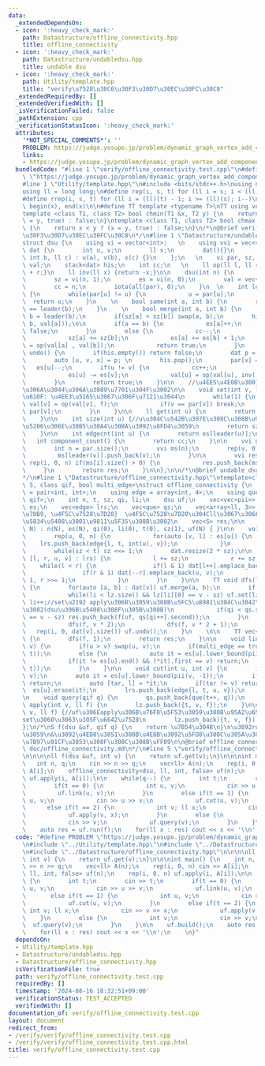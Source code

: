 ```yaml
---
data:
  _extendedDependsOn:
  - icon: ':heavy_check_mark:'
    path: Datastructure/offline_connectivity.hpp
    title: offline_connectivity
  - icon: ':heavy_check_mark:'
    path: Datastructure/undabledsu.hpp
    title: undable dsu
  - icon: ':heavy_check_mark:'
    path: Utility/template.hpp
    title: "verify\u7528\u30C6\u30F3\u30D7\u30EC\u30FC\u30C8"
  _extendedRequiredBy: []
  _extendedVerifiedWith: []
  _isVerificationFailed: false
  _pathExtension: cpp
  _verificationStatusIcon: ':heavy_check_mark:'
  attributes:
    '*NOT_SPECIAL_COMMENTS*': ''
    PROBLEM: https://judge.yosupo.jp/problem/dynamic_graph_vertex_add_component_sum
    links:
    - https://judge.yosupo.jp/problem/dynamic_graph_vertex_add_component_sum
  bundledCode: "#line 1 \"verify/offline_connectivity.test.cpp\"\n#define PROBLEM\
    \ \"https://judge.yosupo.jp/problem/dynamic_graph_vertex_add_component_sum\"\n\
    #line 1 \"Utility/template.hpp\"\n#include <bits/stdc++.h>\nusing namespace std;\n\
    using ll = long long;\n#define rep(i, s, t) for (ll i = s; i < (ll)(t); i++)\n\
    #define rrep(i, s, t) for (ll i = (ll)(t) - 1; i >= (ll)(s); i--)\n#define all(x)\
    \ begin(x), end(x)\n\n#define TT template <typename T>\nTT using vec = vector<T>;\n\
    template <class T1, class T2> bool chmin(T1 &x, T2 y) {\n    return x > y ? (x\
    \ = y, true) : false;\n}\ntemplate <class T1, class T2> bool chmax(T1 &x, T2 y)\
    \ {\n    return x < y ? (x = y, true) : false;\n}\n/*\n@brief verify\u7528\u30C6\
    \u30F3\u30D7\u30EC\u30FC\u30C8\n*/\n#line 1 \"Datastructure/undabledsu.hpp\"\n\
    struct dsu {\n    using vi = vector<int>;   \n    using vvi = vec<vi>;\n    struct\
    \ dat {\n        int u, v;\n        ll x;\n        dat(){}\n        dat(int a,\
    \ int b, ll c) : u(a), v(b), x(c) {}\n    };\n   \n    vi par, sz, es;\n    vec<ll>\
    \ val;\n    stack<dat> his;\n    int cc;\n   \n    ll op(ll l, ll r) {return l\
    \ + r;}\n    ll inv(ll x) {return -x;}\n\n    dsu(int n) {\n        par = vi(n);\n\
    \        sz = vi(n, 1);\n        es = vi(n, 0);\n        val = vec<ll>(n, 0);\n\
    \        cc = n;\n        iota(all(par), 0);\n    }\n  \n    int leader(int u)\
    \ {\n        while(par[u] != u) {\n            u = par[u];\n        }\n      \
    \  return u;\n    }\n    \n    bool same(int a, int b) {\n        return leader(a)\
    \ == leader(b);\n    }\n    \n    bool merge(int a, int b) {\n        a = leader(a),\
    \ b = leader(b);\n        if(sz[a] < sz[b]) swap(a, b);\n        his.push(dat(a,\
    \ b, val[a]));\n\n        if(a == b) {\n            es[a]++;\n            return\
    \ false;\n        }\n        else {\n            cc--;\n            par[b] = a;\n\
    \            sz[a] += sz[b];\n            es[a] += es[b] + 1;\n            val[a]\
    \ = op(val[a] , val[b]);\n            return true;\n        }\n    }\n\n    bool\
    \ undo() {\n        if(his.empty()) return false;\n        dat p = his.top();\n\
    \        auto [u, v, x] = p; \n        his.pop();\n        par[v] = v;\n     \
    \   es[u]--;\n        if(u != v) {\n            cc++;\n            sz[u] -= sz[v];\n\
    \            es[u] -= es[v];\n            val[u] = op(val[u], inv( val[v] ));\n\
    \        }\n        return true;\n    }\n\n    //\u4EE5\u4E0B\u3001\u5FC5\u8981\
    \u306A\u3044\u306A\u3089\u7701\u304F\u3002\n\n    void set(int v, ll f) {//\u6CE8\
    \u610F: \u4EE3\u5165\u3067\u306F\u7121\u3044\n        while(1) {\n           \
    \ val[v] = op(val[v], f);\n            if(v == par[v]) break;\n            v =\
    \ par[v];\n        }\n    }\n\n    ll get(int u) {\n        return val[leader(u)];\n\
    \    }\n\n    int size(int u) {//u\u304C\u542B\u307E\u308C\u308B\u9023\u7D50\u6210\
    \u5206\u306E\u30B5\u30A4\u30BA\u3092\u8FD4\u3059\n        return sz[leader(u)];\n\
    \    }\n\n    int edgecnt(int u) {\n        return es[leader(u)];\n    }\n\n \
    \   int component_count() {\n        return cc;\n    }\n\n    vvi groups() {\n\
    \        int n = par.size();\n        vvi ms(n);\n        rep(v, 0, n) {\n   \
    \         ms[leader(v)].push_back(v);\n        }\n\n        vvi res;\n       \
    \ rep(i, 0, n) if(ms[i].size() > 0) {\n            res.push_back(ms[i]);\n   \
    \     }\n        return res;\n    }\n\n};\n\n/*\n@brief undable dsu\n@docs doc/undodsu.md\n\
    */\n#line 1 \"Datastructure/offline_connectivity.hpp\"\ntemplate<class dsu, class\
    \ S, class qif, bool multi_edge>\nstruct offline_connectivity {\n    using pii\
    \ = pair<int, int>;\n    using edge = array<int, 4>;\n    using que = pair<int,\
    \ qif>;\n    int n, t, sz, qi, li;\n    dsu uf;\n    vec<vec<pii>> dat;\n    vec<multiset<pii>>\
    \ es;\n    vec<edge> lrs;\n    vec<que> qs;\n    vec<array<ll, 3>> lz;//{t, \u9802\
    \u70B9, \u4F5C\u7528\u7D20}  \u4F5C\u7528\u7D20\u304Cll\u3067\u306F\u306A\u3044\
    \u5834\u5408\u3001\u9811\u5F35\u308B\u3002\n    vec<S> res;\n\n    offline_connectivity(int\
    \ N) : n(N), es(N), qi(0), li(0), t(0), sz(1), uf(N) { }\n\n    void build() {\n\
    \        rep(u, 0, n) {\n            for(auto [v, l] : es[u]) {\n            \
    \    lrs.push_back(edge{l, t, int(u), v});\n            }\n        }\n       \n\
    \        while(sz < t) sz <<= 1;\n        dat.resize(2 * sz);\n\n        for(auto\
    \ [l, r, u, v] : lrs) {\n            l += sz;\n            r += sz;\n        \
    \    while(l < r) {\n                if(l & 1) dat[l++].emplace_back(u, v);\n\
    \                if(r & 1) dat[--r].emplace_back(u, v);\n                l >>=\
    \ 1, r >>= 1;\n            }\n        }\n    }\n\n    TT void dfs(T f, int v)\
    \ {\n        for(auto [a, b] : dat[v]) uf.merge(a, b);\n        if(v >= sz) {\n\
    \            while(li < lz.size() && lz[li][0] == v - sz) uf.set(lz[li][1], lz[li][2]),\
    \ li++;//set\u2192 apply\u306B\u3059\u308B\u5FC5\u8981\u304C\u3042\u308B\u304B\
    \u3082(dsu\u306B\u5408\u308F\u305B\u308B)\n            if(qi < qs.size() && qs[qi].first\
    \ == v - sz) res.push_back(f(uf, qs[qi++].second));\n        }\n        else {\n\
    \            dfs(f, v * 2);\n            dfs(f, v * 2 + 1);\n        }\n     \
    \   rep(i, 0, dat[v].size()) uf.undo();\n    }\n    \n\n    TT vec<S> run(T f)\
    \ {\n        dfs(f, 1);\n        return res;\n    }\n\n    void link(int u, int\
    \ v) {\n        if(u > v) swap(u, v);\n        if(multi_edge == true) es[u].insert(pii(v,\
    \ t));\n        else {\n            auto it = es[u].lower_bound(pii(v, -1));\n\
    \            if(it != es[u].end() && (*it).first == v) return;\n            es[u].insert(pii(v,\
    \ t));\n        }\n    }\n\n    void cut(int u, int v) {\n        if(u > v) swap(u,\
    \ v);\n        auto it = es[u].lower_bound(pii(v, -1));\n        if(it == es[u].end())\
    \ return;\n        auto [tar, l] = *it;\n        if(tar != v) return;\n      \
    \  es[u].erase(it);\n        lrs.push_back(edge{l, t, u, v});\n        \n    }\n\
    \n    void query(qif q) {\n        qs.push_back(que(t++, q));\n    }\n\n    void\
    \ apply(int v, ll f) {\n        lz.push_back({t, v, f});\n    }\n\n    void set(int\
    \ v, ll f) {//uf\u306Eapply\u306B\u76F8\u5F53\u3059\u308B\u95A2\u6570\u540D\u304C\
    set\u3060\u3063\u305F\u6642\u7528\n        lz.push_back({t, v, f});\n    }\n\n\
    };\n/*\nS f(dsu &uf, qif q) {\n    return \u7B54\u3048\n}\n\u3092run\u306B\u6E21\
    \u3059\n&\u3092\u4ED8\u3051\u308B\u4E8B\u3092\u5FD8\u308C\u305A\u306B\uFF08\u8A08\
    \u7B97\u91CF\u3053\u308F\u308C\u308B\uFF09\n\n@brief offline_connectivity\n@docs\
    \ doc/offline_connectivity.md\n*/\n#line 5 \"verify/offline_connectivity.test.cpp\"\
    \n\n\n\nll f(dsu &uf, int v) {\n    return uf.get(v);\n}\n\n\nint main() {\n \
    \   int n, q;\n    cin >> n >> q;\n    vec<ll> A(n);\n    rep(i, 0, n) cin >>\
    \ A[i];\n    offline_connectivity<dsu, ll, int, false> uf(n);\n    rep(i, 0, n)\
    \ uf.apply(i, A[i]);\n\n    while(q--) {\n        int t;\n        cin >> t;\n\
    \        if(t == 0) {\n            int u, v;\n            cin >> u >> v;\n   \
    \         uf.link(u, v);\n        }\n        else if(t == 1) {\n            int\
    \ u, v;\n            cin >> u >> v;\n            uf.cut(u, v);\n        }\n  \
    \      else if(t == 2) {\n            int v; ll x;\n            cin >> v >> x;\n\
    \            uf.apply(v, x);\n        }\n        else {\n            int v;\n\
    \            cin >> v;\n            uf.query(v);\n        }\n    }\n\n    uf.build();\n\
    \    auto res = uf.run(f);\n    for(ll x : res) cout << x << '\\n';\n    \n}\n"
  code: "#define PROBLEM \"https://judge.yosupo.jp/problem/dynamic_graph_vertex_add_component_sum\"\
    \n#include \"../Utility/template.hpp\"\n#include \"../Datastructure/undabledsu.hpp\"\
    \n#include \"../Datastructure/offline_connectivity.hpp\"\n\n\n\nll f(dsu &uf,\
    \ int v) {\n    return uf.get(v);\n}\n\n\nint main() {\n    int n, q;\n    cin\
    \ >> n >> q;\n    vec<ll> A(n);\n    rep(i, 0, n) cin >> A[i];\n    offline_connectivity<dsu,\
    \ ll, int, false> uf(n);\n    rep(i, 0, n) uf.apply(i, A[i]);\n\n    while(q--)\
    \ {\n        int t;\n        cin >> t;\n        if(t == 0) {\n            int\
    \ u, v;\n            cin >> u >> v;\n            uf.link(u, v);\n        }\n \
    \       else if(t == 1) {\n            int u, v;\n            cin >> u >> v;\n\
    \            uf.cut(u, v);\n        }\n        else if(t == 2) {\n           \
    \ int v; ll x;\n            cin >> v >> x;\n            uf.apply(v, x);\n    \
    \    }\n        else {\n            int v;\n            cin >> v;\n          \
    \  uf.query(v);\n        }\n    }\n\n    uf.build();\n    auto res = uf.run(f);\n\
    \    for(ll x : res) cout << x << '\\n';\n    \n}"
  dependsOn:
  - Utility/template.hpp
  - Datastructure/undabledsu.hpp
  - Datastructure/offline_connectivity.hpp
  isVerificationFile: true
  path: verify/offline_connectivity.test.cpp
  requiredBy: []
  timestamp: '2024-08-16 18:32:51+09:00'
  verificationStatus: TEST_ACCEPTED
  verifiedWith: []
documentation_of: verify/offline_connectivity.test.cpp
layout: document
redirect_from:
- /verify/verify/offline_connectivity.test.cpp
- /verify/verify/offline_connectivity.test.cpp.html
title: verify/offline_connectivity.test.cpp
---
```

